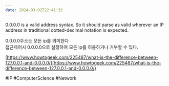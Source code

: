 ```yaml
---
date: 2024-03-02T22:41:32
---
```

0.0.0.0 is a valid address syntax. So it should parse as valid wherever an IP address in traditional dotted-decimal notation is expected.

0.0.0.0주소는 모든 ip를 의미한다  
접근제어시 0.0.0.0으로 설정하여 모든 ip를 허용하거나 거부할 수 있다.

[https://www.howtogeek.com/225487/what-is-the-difference-between-127.0.0.1-and-0.0.0.0/](https://www.howtogeek.com/225487/what-is-the-difference-between-127.0.0.1-and-0.0.0.0/)

#IP
#ComputerScience 
#Network